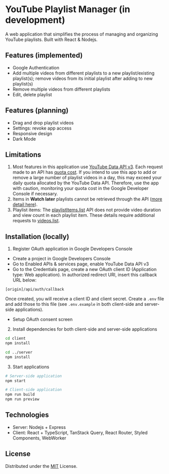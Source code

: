 # YouTube Playlist Manager (in development)

A web application that simplifies the process of managing and organizing YouTube playlists. Built with React & Nodejs.

## Features (implemented)

- Google Authentication
- Add multiple videos from different playlists to a new playlist/existing playlist(s); remove videos from its initial playlist after adding to new playlist(s)
- Remove multiple videos from different playlists
- Edit, delete playlist

## Features (planning)

- Drag and drop playlist videos
- Settings: revoke app access
- Responsive design
- Dark Mode

## Limitations

1. Most features in this application use [YouTube Data API v3](https://developers.google.com/youtube/v3). Each request made to an API has [quota cost](https://developers.google.com/youtube/v3/determine_quota_cost). If you intend to use this app to add or remove a large number of playlist videos in a day, this may exceed your daily quota allocated by the YouTube Data API. Therefore, use the app with caution, monitoring your quota cost in the Google Developer Console if necessary.
2. Items in **Watch later** playlists cannot be retrieved through the API ([more detail here](https://stackoverflow.com/a/47117301)).
3. Playlist items: The [playlistItems.list](https://developers.google.com/youtube/v3/docs/playlistItems/list) API does not provide video duration and view count in each playlist item. These details require additional requests to [videos.list](https://developers.google.com/youtube/v3/docs/videos/list).

## Installation (locally)

1. Register OAuth application in Google Developers Console

- Create a project in Google Developers Console
- Go to Enabled APIs & services page, enable YouTube Data API v3
- Go to the Credentials page, create a new OAuth client ID (Application type: Web application). In authorized redirect URI, insert this callback URL below:

```
[origin]/api/auth/callback
```

Once created, you will receive a client ID and client secret. Create a `.env` file and add those to this file (see `.env.example` in both client-side and server-side applications).

- Setup OAuth consent screen

2. Install dependencies for both client-side and server-side applications

```bash
cd client
npm install

cd ../server
npm install
```

3. Start applications

```bash
# Server-side application
npm start

# Client-side application
npm run build
npm run preview
```

## Technologies

- Server: Nodejs + Express
- Client: React + TypeScript, TanStack Query, React Router, Styled Components, WebWorker

## License

Distributed under the [MIT](https://choosealicense.com/licenses/mit/) License.
